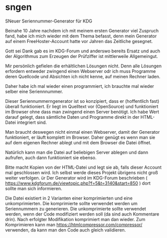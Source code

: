 # sngen
SNeuer Seriennummer-Generator für KDG

Beinahe 10 Jahre nachdem ich mit meinem ersten Generator viel Zuspruch fand, habe ich mich wieder mit dem Thema 
befasst, denn mein Generator auf einem FreeHoster-Account hatte vor Jahren das Zeitliche gesegnet. 

Gott sei Dank gab es im KDG-Forum und anderswo bereits Ersatz und auch der Algorithmus zum Erzeugen der
Prüfziffer ist mittlerweile Allgemeingut.

Mir persönlich gefielen die erhältlichen Lösungen nicht. Denn alle Lösungen erfordern entweder zwingend einen 
Webserver odr ich muss Programme deren Quellcode und Absichten ich nicht kenne, auf meinen Rechner laden.

Daher habe ich mal wieder einen programmiert, ich brauchte mal wieder selber eine Seriennnummer.

Dieser Seriennummerngenerator ist so konzipiert, dass er (hoffentlich fast) überall funktioniert.
Er liegt im Quelltext vor (OpenSource) und funktioniert im Browser ohne dass man zwingend einen Server benötigt.
Ich habe Wert darauf gelegt, dass sämtliche Daten und Programme direkt in der HTML-Datei integriert sind.

Man braucht deswegen nicht einmal einen Webserver, damit der Generator funktioniert, er läuft komplett im Browser. 
Daher genügt es wenn man sie auf dem eigenen Rechner ablegt und mit dem Browser die Datei öffnet.

Natürlich kann man die Datei auf beliebigen Server ablegen und dann aufrufen, auch dann funktioniert sie ebenso.

Bitte macht Kopien von der HTML-Datei und legt sie ab, falls dieser Account mal geschlossen wird.
Ich selbst werde dieses Projekt übrigens nicht groß weiter verfolgen.
ür 
Der Generator wird im KDG-Forum beschrieben ( https://www.kdgforum.de/viewtopic.php?f=5&t=3140&start=850 ) dort 
sollte man sich informieren.

Die Datei existiert in 2 Varianten einer komprimierten und eine unkomprimierten.
Die komprimierte sollte verwendet werden um Seriennummern zu generieren.
Die unkomprimierte sollte verwendet werden, wenn der Code modifiziert werden soll (da sind auch Kommentare drin).
Nach erfolgter Modifikation komprimiert man dan wieder.
Zum Komprimieren kann man https://htmlcompressor.com/compressor/ verwenden, da kann man den Code auch gleich validieren.


